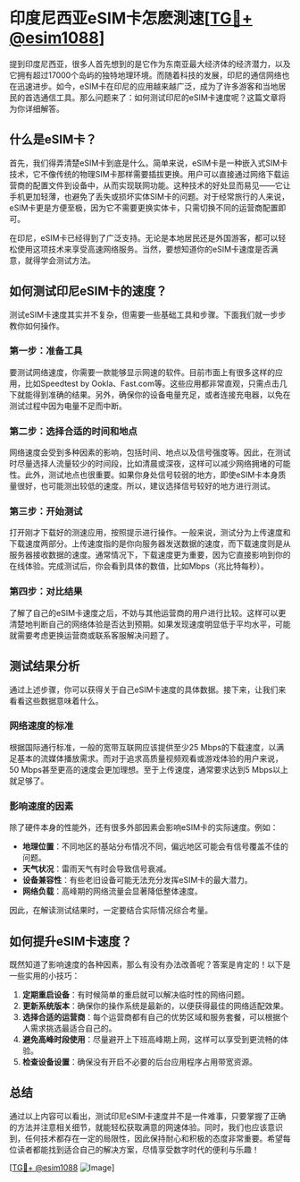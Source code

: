 # 印度尼西亚eSIM卡怎麽測速[[TG💪+ @esim1088](https://t.me/s/esim1088)]

提到印度尼西亚，很多人首先想到的是它作为东南亚最大经济体的经济潜力，以及它拥有超过17000个岛屿的独特地理环境。而随着科技的发展，印尼的通信网络也在迅速进步。如今，eSIM卡在印尼的应用越来越广泛，成为了许多游客和当地居民的首选通信工具。那么问题来了：如何测试印尼的eSIM卡速度呢？这篇文章将为你详细解答。

## 什么是eSIM卡？

首先，我们得弄清楚eSIM卡到底是什么。简单来说，eSIM卡是一种嵌入式SIM卡技术，它不像传统的物理SIM卡那样需要插拔更换。用户可以直接通过网络下载运营商的配置文件到设备中，从而实现联网功能。这种技术的好处显而易见——它让手机更加轻薄，也避免了丢失或损坏实体SIM卡的问题。对于经常旅行的人来说，eSIM卡更是方便至极，因为它不需要更换实体卡，只需切换不同的运营商配置即可。

在印尼，eSIM卡已经得到了广泛支持。无论是本地居民还是外国游客，都可以轻松使用这项技术来享受高速网络服务。当然，要想知道你的eSIM卡速度是否满意，就得学会测试方法。

## 如何测试印尼eSIM卡的速度？

测试eSIM卡速度其实并不复杂，但需要一些基础工具和步骤。下面我们就一步步教你如何操作。

### 第一步：准备工具

要测试网络速度，你需要一款能够显示网速的软件。目前市面上有很多这样的应用，比如Speedtest by Ookla、Fast.com等。这些应用都非常直观，只需点击几下就能得到准确的结果。另外，确保你的设备电量充足，或者连接充电器，以免在测试过程中因为电量不足而中断。

### 第二步：选择合适的时间和地点

网络速度会受到多种因素的影响，包括时间、地点以及信号强度等。因此，在测试时尽量选择人流量较少的时间段，比如清晨或深夜，这样可以减少网络拥堵的可能性。此外，测试地点也很重要。如果你身处信号较弱的地方，即使eSIM卡本身质量很好，也可能测出较低的速度。所以，建议选择信号较好的地方进行测试。

### 第三步：开始测试

打开刚才下载好的测速应用，按照提示进行操作。一般来说，测试分为上传速度和下载速度两部分。上传速度指的是你向服务器发送数据的速度，而下载速度则是从服务器接收数据的速度。通常情况下，下载速度更为重要，因为它直接影响到你的在线体验。完成测试后，你会看到具体的数值，比如Mbps（兆比特每秒）。

### 第四步：对比结果

了解了自己的eSIM卡速度之后，不妨与其他运营商的用户进行比较。这样可以更清楚地判断自己的网络体验是否达到预期。如果发现速度明显低于平均水平，可能就需要考虑更换运营商或联系客服解决问题了。

## 测试结果分析

通过上述步骤，你可以获得关于自己eSIM卡速度的具体数据。接下来，让我们来看看这些数据意味着什么。

### 网络速度的标准

根据国际通行标准，一般的宽带互联网应该提供至少25 Mbps的下载速度，以满足基本的流媒体播放需求。而对于追求高质量视频观看或游戏体验的用户来说，50 Mbps甚至更高的速度会更加理想。至于上传速度，通常要求达到5 Mbps以上就足够了。

### 影响速度的因素

除了硬件本身的性能外，还有很多外部因素会影响eSIM卡的实际速度。例如：

- **地理位置**：不同地区的基站分布情况不同，偏远地区可能会有信号覆盖不佳的问题。
- **天气状况**：雷雨天气有时会导致信号衰减。
- **设备兼容性**：有些老旧设备可能无法充分发挥eSIM卡的最大潜力。
- **网络负载**：高峰期的网络流量会显著降低整体速度。

因此，在解读测试结果时，一定要结合实际情况综合考量。

## 如何提升eSIM卡速度？

既然知道了影响速度的各种因素，那么有没有办法改善呢？答案是肯定的！以下是一些实用的小技巧：

1. **定期重启设备**：有时候简单的重启就可以解决临时性的网络问题。
2. **更新系统版本**：确保你的操作系统是最新的，以便获得最佳的网络适配效果。
3. **选择合适的运营商**：每个运营商都有自己的优势区域和服务套餐，可以根据个人需求挑选最适合自己的。
4. **避免高峰时段使用**：尽量避开上下班高峰期上网，这样可以享受到更流畅的体验。
5. **检查设备设置**：确保没有开启不必要的后台应用程序占用带宽资源。

## 总结

通过以上内容可以看出，测试印尼eSIM卡速度并不是一件难事，只要掌握了正确的方法并注意相关细节，就能轻松获取满意的网速体验。同时，我们也应该意识到，任何技术都存在一定的局限性，因此保持耐心和积极的态度非常重要。希望每位读者都能找到适合自己的解决方案，尽情享受数字时代的便利与乐趣！

[[TG💪+ @esim1088](https://t.me/s/esim1088) ![Image](https://i.postimg.cc/4NQfJmqS/Snipaste-2025-05-13-00-14-12.png)]